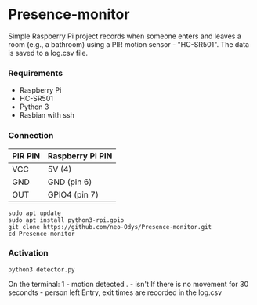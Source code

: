 # Presence-monitor

Simple Raspberry Pi project records when someone enters and leaves a room (e.g., a bathroom) using a PIR motion sensor - "HC-SR501". The data is saved to a log.csv file.

### Requirements

 - Raspberry Pi
 - HC-SR501
 - Python 3
 - Rasbian with ssh

### Connection


| PIR PIN | Raspberry Pi PIN |
|---------|------------------|
| VCC     | 5V (4) |
| GND     | GND (pin 6)      |
| OUT     | GPIO4 (pin 7)    |



```
sudo apt update
sudo apt install python3-rpi.gpio
git clone https://github.com/neo-Odys/Presence-monitor.git
cd Presence-monitor
```

### Activation

```
python3 detector.py
```

On the terminal:
1 - motion detected
. - isn't
If there is no movement for 30 secondts - person left
Entry, exit times are recorded in the log.csv


